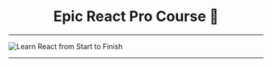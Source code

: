 <div>
  <h1 align="center">Epic React Pro Course 🚀</h1>

  <hr />
  <img
    alt="Learn React from Start to Finish"
    src="https://kentcdodds.com/images/epicreact-promo/er-1.gif"
  />
  <hr />
</div>
